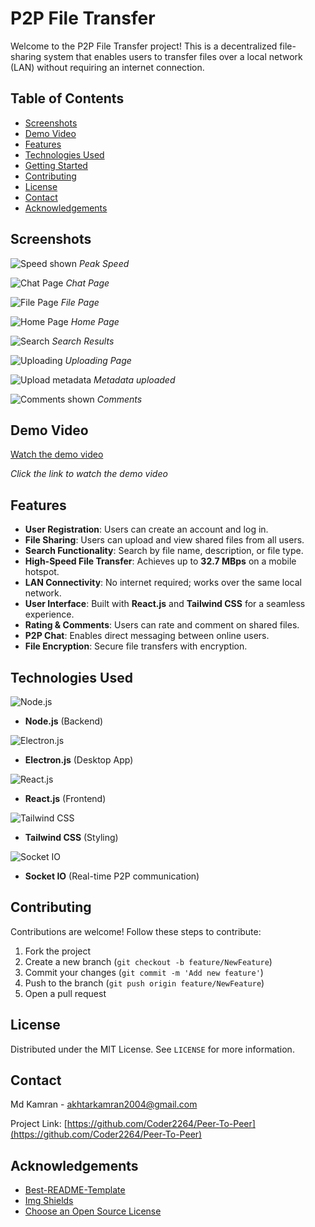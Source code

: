# P2P File Transfer

Welcome to the P2P File Transfer project! This is a decentralized file-sharing system that enables users to transfer files over a local network (LAN) without requiring an internet connection.

## Table of Contents
- [Screenshots](#screenshots)
- [Demo Video](#demo-video)
- [Features](#features)
- [Technologies Used](#technologies-used)
- [Getting Started](#getting-started)
- [Contributing](#contributing)
- [License](#license)
- [Contact](#contact)
- [Acknowledgements](#acknowledgements)

## Screenshots

![Speed shown](https://res.cloudinary.com/da7nnqjzz/image/upload/v1741167734/Screenshot_28_jm137r.png)
*Peak Speed*

![Chat Page](https://res.cloudinary.com/da7nnqjzz/image/upload/v1741167726/Screenshot_21_u6ueoi.png)
*Chat Page*

![File Page](https://res.cloudinary.com/da7nnqjzz/image/upload/v1741167726/Screenshot_20_bs8ul2.png)
*File Page*

![Home Page](https://res.cloudinary.com/da7nnqjzz/image/upload/v1741167724/Screenshot_16_cg1uui.png)
*Home Page*

![Search](https://res.cloudinary.com/da7nnqjzz/image/upload/v1741167721/Screenshot_17_i66c7a.png)
*Search Results*

![Uploading](https://res.cloudinary.com/da7nnqjzz/image/upload/v1741167722/Screenshot_14_oecmic.png)
*Uploading Page*

![Upload metadata](https://res.cloudinary.com/da7nnqjzz/image/upload/v1741167721/Screenshot_15_pllgiw.png)
*Metadata uploaded*

![Comments shown](https://res.cloudinary.com/da7nnqjzz/image/upload/v1741167720/Screenshot_13_kkciny.png)
*Comments*

## Demo Video

[Watch the demo video](https://youtu.be/T-baPrYB-Bk)

*Click the link to watch the demo video*

## Features
- **User Registration**: Users can create an account and log in.
- **File Sharing**: Users can upload and view shared files from all users.
- **Search Functionality**: Search by file name, description, or file type.
- **High-Speed File Transfer**: Achieves up to **32.7 MBps** on a mobile hotspot.
- **LAN Connectivity**: No internet required; works over the same local network.
- **User Interface**: Built with **React.js** and **Tailwind CSS** for a seamless experience.
- **Rating & Comments**: Users can rate and comment on shared files.
- **P2P Chat**: Enables direct messaging between online users.
- **File Encryption**: Secure file transfers with encryption.

## Technologies Used

![Node.js](https://nodejs.org/static/images/logo.svg)
- **Node.js** (Backend)

![Electron.js]([https://expressjs.com/images/express-facebook-share.png](https://res.cloudinary.com/da7nnqjzz/image/upload/v1741171920/electron_g1zq6q.png))
- **Electron.js** (Desktop App)

![React.js](https://upload.wikimedia.org/wikipedia/commons/thumb/a/a7/React-icon.svg/1200px-React-icon.svg.png)
- **React.js** (Frontend)

![Tailwind CSS](https://upload.wikimedia.org/wikipedia/commons/d/d5/Tailwind_CSS_Logo.svg)
- **Tailwind CSS** (Styling)

![Socket IO]([https://upload.wikimedia.org/wikipedia/commons/8/86/WebSocket_logo.svg](https://res.cloudinary.com/da7nnqjzz/image/upload/v1741171995/socketio_a19mq0.png))
- **Socket IO** (Real-time P2P communication)


## Contributing

Contributions are welcome! Follow these steps to contribute:
1. Fork the project
2. Create a new branch (`git checkout -b feature/NewFeature`)
3. Commit your changes (`git commit -m 'Add new feature'`)
4. Push to the branch (`git push origin feature/NewFeature`)
5. Open a pull request

## License

Distributed under the MIT License. See `LICENSE` for more information.

## Contact

Md Kamran - akhtarkamran2004@gmail.com

Project Link: [https://github.com/Coder2264/Peer-To-Peer](https://github.com/Coder2264/Peer-To-Peer)

## Acknowledgements

- [Best-README-Template](https://github.com/othneildrew/Best-README-Template)
- [Img Shields](https://shields.io)
- [Choose an Open Source License](https://choosealicense.com)
